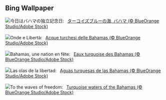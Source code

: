 ## Bing Wallpaper
![](https://www.bing.com/th?id=OHR.BahamaBlues_JA-JP9790462699_UHD.jpg&w=1000)今日はバハマの独立記念日:&nbsp;&ensp;[ターコイズブルーの海, バハマ (© BlueOrange Studio/Adobe Stock)](https://www.bing.com/th?id=OHR.BahamaBlues_JA-JP9790462699_UHD.jpg)
<br><br/>
![](https://www.bing.com/th?id=OHR.BahamaBlues_IT-IT2994052693_UHD.jpg&w=1000)Onde e Libertà:&nbsp;&ensp;[Acque turchesi delle Bahamas (© BlueOrange Studio/Adobe Stock)](https://www.bing.com/th?id=OHR.BahamaBlues_IT-IT2994052693_UHD.jpg)
<br><br/>
![](https://www.bing.com/th?id=OHR.BahamaBlues_FR-FR8439615037_UHD.jpg&w=1000)Bahamas, une nation en fête:&nbsp;&ensp;[Eaux turquoise des Bahamas (© BlueOrange Studio/Adobe Stock)](https://www.bing.com/th?id=OHR.BahamaBlues_FR-FR8439615037_UHD.jpg)
<br><br/>
![](https://www.bing.com/th?id=OHR.BahamaBlues_ES-ES3186595692_UHD.jpg&w=1000)Las olas de la libertad:&nbsp;&ensp;[Aguas turquesas de las Bahamas (© BlueOrange Studio/Adobe Stock)](https://www.bing.com/th?id=OHR.BahamaBlues_ES-ES3186595692_UHD.jpg)
<br><br/>
![](https://www.bing.com/th?id=OHR.BahamaBlues_EN-GB3767867532_UHD.jpg&w=1000)To the waves of freedom:&nbsp;&ensp;[Turquoise waters of the Bahamas (© BlueOrange Studio/Adobe Stock)](https://www.bing.com/th?id=OHR.BahamaBlues_EN-GB3767867532_UHD.jpg)
<br><br/>
